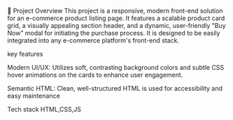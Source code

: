 
🌟 Project Overview
This project is a responsive, modern front-end solution for an e-commerce product
listing page. It features a scalable product card grid, a visually appealing section header, and a dynamic, user-friendly "Buy Now" modal
for initiating the purchase process. It is designed to be easily integrated into any e-commerce platform's front-end stack.



key features

Modern UI/UX: Utilizes soft, contrasting background colors and subtle CSS hover animations on the cards to enhance user engagement.

Semantic HTML: Clean, well-structured HTML is used for accessibility and easy maintenance

Tech stack 
HTML,CSS,JS

